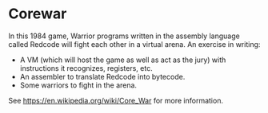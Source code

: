 # Corewar
In this 1984 game, Warrior programs written in the assembly language called Redcode will fight each other in a virtual arena.
An exercise in writing:

- A VM (which will host the game as well as act as the jury) with instructions it recognizes, registers, etc.
- An assembler to translate Redcode into bytecode.
- Some warriors to fight in the arena.

See https://en.wikipedia.org/wiki/Core_War for more information.
